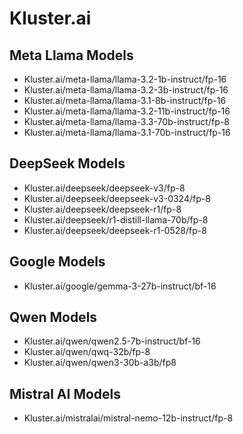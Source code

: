 # Kluster.ai

## Meta Llama Models

- Kluster.ai/meta-llama/llama-3.2-1b-instruct/fp-16
- Kluster.ai/meta-llama/llama-3.2-3b-instruct/fp-16
- Kluster.ai/meta-llama/llama-3.1-8b-instruct/fp-16
- Kluster.ai/meta-llama/llama-3.2-11b-instruct/fp-16
- Kluster.ai/meta-llama/llama-3.3-70b-instruct/fp-8
- Kluster.ai/meta-llama/llama-3.1-70b-instruct/fp-16

## DeepSeek Models

- Kluster.ai/deepseek/deepseek-v3/fp-8
- Kluster.ai/deepseek/deepseek-v3-0324/fp-8
- Kluster.ai/deepseek/deepseek-r1/fp-8
- Kluster.ai/deepseek/r1-distill-llama-70b/fp-8
- Kluster.ai/deepseek/deepseek-r1-0528/fp-8

## Google Models

- Kluster.ai/google/gemma-3-27b-instruct/bf-16

## Qwen Models

- Kluster.ai/qwen/qwen2.5-7b-instruct/bf-16
- Kluster.ai/qwen/qwq-32b/fp-8
- Kluster.ai/qwen/qwen3-30b-a3b/fp8

## Mistral AI Models

- Kluster.ai/mistralai/mistral-nemo-12b-instruct/fp-8
